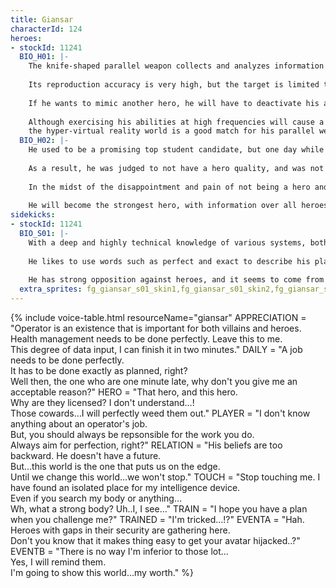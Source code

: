 ```yaml
---
title: Giansar
characterId: 124
heroes:
- stockId: 11241
  BIO_H01: |-
    The knife-shaped parallel weapon collects and analyzes information about the target it stabs and reproduces their appearance in his own suit.
  
    Its reproduction accuracy is very high, but the target is limited to heroes and the acquired information cannot be stocked.
  
    If he wants to mimic another hero, he will have to deactivate his ability and re-analyze them.
  
    Although exercising his abilities at high frequencies will cause a decrease in reproduction accuracy, the informationized space, for example,
    the hyper-virtual reality world is a good match for his parallel weapons, and his hacking abilities will also give him an advantage.
  BIO_H02: |-
    He used to be a promising top student candidate, but one day while being an intern at a big hero company, he came to be embroiled in a certain incident.
  
    As a result, he was judged to not have a hero quality, and was not able to obtain a hero license.
  
    In the midst of the disappointment and pain of not being a hero and being put on probation as a dangerous person, he makes a vow.
  
    He will become the strongest hero, with information over all heroes, a real hero that he always admire and long to be.
sidekicks:
- stockId: 11241
  BIO_S01: |-
    With a deep and highly technical knowledge of various systems, both software and hardware, Giansar is very meticulous in contrast to his rough tone and demeanor.
  
    He likes to use words such as perfect and exact to describe his plans, and he is very much against any element of uncertainty.
  
    He has strong opposition against heroes, and it seems to come from his past attempt to obtain a hero license.
  extra_sprites: fg_giansar_s01_skin1,fg_giansar_s01_skin2,fg_giansar_s01_skin3,fg_giansar_s01_skin4,fg_giansar_s01_skin5,fg_giansar_s01_skin6,fg_giansar_s01_skin7,fg_giansar_s01_skin8
---
```


{% include voice-table.html resourceName="giansar"
APPRECIATION = "Operator is an existence that is important for both villains and heroes.<br>Health management needs to be done perfectly. Leave this to me.<br>This degree of data input, I can finish it in two minutes."
DAILY = "A job needs to be done perfectly.<br>It has to be done exactly as planned, right?<br>Well then, the one who are one minute late, why don't you give me an acceptable reason?"
HERO = "That hero, and this hero.<br>Why are they licensed? I don't understand…!<br>Those cowards…I will perfectly weed them out."
PLAYER = "I don't know anything about an operator's job.<br>But, you should always be repsonsible for the work you do.<br>Always aim for perfection, right?"
RELATION = "His beliefs are too backward. He doesn't have a future.<br>But…this world is the one that puts us on the edge.<br>Until we change this world…we won't stop."
TOUCH = "Stop touching me. I have found an isolated place for my intelligence device.<br>Even if you search my body or anything…<br>Wh, what a strong body? Uh..I, I see…"
TRAIN = "I hope you have a plan when you challenge me?"
TRAINED = "I'm tricked…!?"
EVENTA = "Hah. Heroes with gaps in their security are gathering here.<br>Don't you know that it makes thing easy to get your avatar hijacked..?"
EVENTB = "There is no way I'm inferior to those lot…<br>Yes, I will remind them.<br>I'm going to show this world…my worth."
%}
